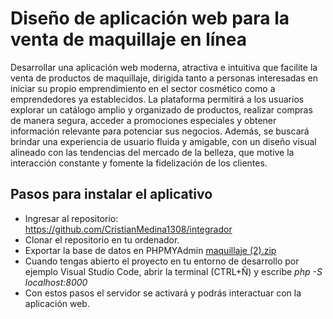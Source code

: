 # Diseño de aplicación web para la venta de maquillaje en línea

Desarrollar una aplicación web moderna, atractiva e intuitiva que facilite la venta de productos de maquillaje, dirigida tanto a personas interesadas en iniciar su propio emprendimiento en el sector cosmético como a emprendedores ya establecidos. La plataforma permitirá a los usuarios explorar un catálogo amplio y organizado de productos, realizar compras de manera segura, acceder a promociones especiales y obtener información relevante para potenciar sus negocios. Además, se buscará brindar una experiencia de usuario fluida y amigable, con un diseño visual alineado con las tendencias del mercado de la belleza, que motive la interacción constante y fomente la fidelización de los clientes.

## Pasos para instalar el aplicativo

- Ingresar al repositorio: https://github.com/CristianMedina1308/integrador
- Clonar el repositorio en tu ordenador.
- Exportar la base de datos en PHPMYAdmin [maquillaje (2).zip](https://github.com/user-attachments/files/20180173/maquillaje.2.zip)
- Cuando tengas abierto el proyecto en tu entorno de desarrollo por ejemplo Visual Studio Code, abrir la terminal (CTRL+Ñ) y escribe *php -S localhost:8000*
- Con estos pasos el servidor se activará y podrás interactuar con la aplicación web.

